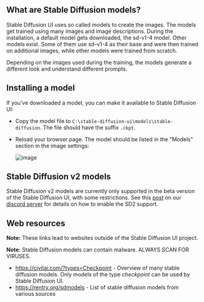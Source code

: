 ## What are Stable Diffusion models?
Stable Diffusion UI uses so called models to create the images. The models get trained using many images and image descriptions. During the installation,
a default model gets downloaded, the sd-v1-4 model. Other models exist. Some of them use sd-v1-4 as their base and were then trained on additional images, while other models were trained from scratch.

Depending on the images used during the training, the models generate a different look and understand different prompts.

## Installing a model
If you've downloaded a model, you can make it available to Stable Diffusion UI:
- Copy the model file to `C:\stable-diffusion-ui\models\stable-diffusion`. The file should have the suffix `.ckpt`.
- Reload your browser page. The model should be listed in the "Models" section in the image settings:

    ![image](https://user-images.githubusercontent.com/5852422/197419759-45cba5a7-58ef-4fff-a6b2-80536d7f609e.png)

## Stable Diffusion v2 models
Stable Diffusion v2 models are currently only supported in the beta version of the Stable Diffusion UI, with some restrictions. See this [post](https://discord.com/channels/1014774730907209781/1023840914667483166/1046703577126678608) on our [discord server](https://discord.com/invite/u9yhsFmEkB) for details on how to enable the SD2 support.

## Web resources
**Note:** These links lead to websites outside of the Stable Diffusion UI project.

**Note:** Stable Diffusion models can contain malware. ALWAYS SCAN FOR VIRUSES.

- https://civitai.com/?types=Checkpoint - Overview of many stable diffusion models. Only models of the type _checkpoint_ can be used by Stable Diffusion UI.
- https://rentry.org/sdmodels - List of stable diffusion models from various sources
